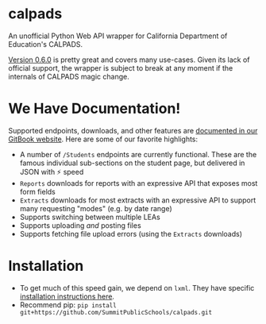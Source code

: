 # calpads
An unofficial Python Web API wrapper for California Department of Education's CALPADS.

[Version 0.6.0](https://github.com/SummitPublicSchools/calpads/tree/0.6.0) is pretty great and covers many use-cases. Given its lack of official support, the wrapper is subject to break at any moment if the internals of CALPADS magic change.

# We Have Documentation!
Supported endpoints, downloads, and other features are [documented in our GitBook website](https://summit-public-schools.gitbook.io/calpads-api/).
Here are some of our favorite highlights:
* A number of `/Students` endpoints are currently functional. These are the famous individual sub-sections on the student page, but delivered in JSON with ⚡️ speed
* `Reports` downloads for reports with an expressive API that exposes most form fields
* `Extracts` downloads for most extracts with an expressive API to support many requesting "modes" (e.g. by date range)
* Supports switching between multiple LEAs
* Supports uploading *and* posting files
* Supports fetching file upload errors (using the `Extracts` downloads)

# Installation
* To get much of this speed gain, we depend on `lxml`. They have specific [installation instructions here](https://lxml.de/installation.html).
* Recommend pip: `pip install git+https://github.com/SummitPublicSchools/calpads.git`
